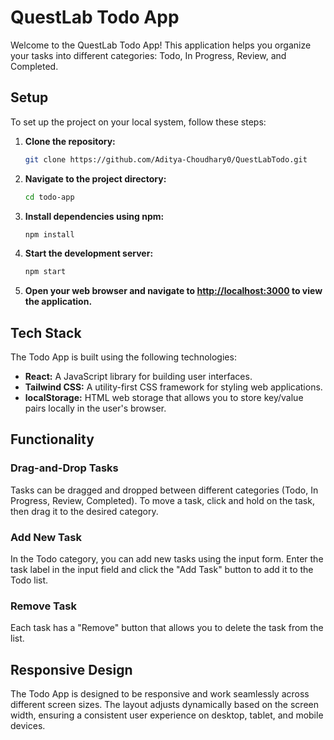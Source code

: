 # QuestLab Todo App

Welcome to the QuestLab Todo App! This application helps you organize your tasks into different categories: Todo, In Progress, Review, and Completed.

## Setup

To set up the project on your local system, follow these steps:

1. **Clone the repository:**
    ```bash
    git clone https://github.com/Aditya-Choudhary0/QuestLabTodo.git
    ```

2. **Navigate to the project directory:**
    ```bash
    cd todo-app
    ```

3. **Install dependencies using npm:**
    ```bash
    npm install
    ```

4. **Start the development server:**
    ```bash
    npm start
    ```

5. **Open your web browser and navigate to [http://localhost:3000](http://localhost:3000) to view the application.**

## Tech Stack

The Todo App is built using the following technologies:

- **React:** A JavaScript library for building user interfaces.
- **Tailwind CSS:** A utility-first CSS framework for styling web applications.
- **localStorage:** HTML web storage that allows you to store key/value pairs locally in the user's browser.

## Functionality

### Drag-and-Drop Tasks

Tasks can be dragged and dropped between different categories (Todo, In Progress, Review, Completed).
To move a task, click and hold on the task, then drag it to the desired category.

### Add New Task

In the Todo category, you can add new tasks using the input form.
Enter the task label in the input field and click the "Add Task" button to add it to the Todo list.

### Remove Task

Each task has a "Remove" button that allows you to delete the task from the list.

## Responsive Design

The Todo App is designed to be responsive and work seamlessly across different screen sizes. The layout adjusts dynamically based on the screen width, ensuring a consistent user experience on desktop, tablet, and mobile devices.
